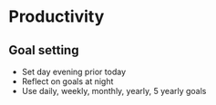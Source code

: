 # Productivity

## Goal setting
- Set day evening prior today
- Reflect on goals at night 
- Use daily, weekly, monthly, yearly, 5 yearly goals

